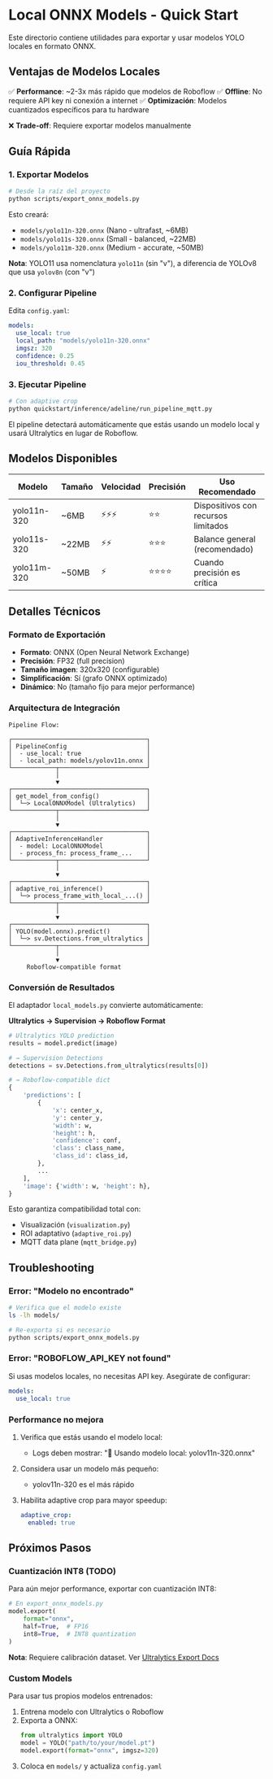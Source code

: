 # Local ONNX Models - Quick Start

Este directorio contiene utilidades para exportar y usar modelos YOLO locales en formato ONNX.

## Ventajas de Modelos Locales

✅ **Performance**: ~2-3x más rápido que modelos de Roboflow
✅ **Offline**: No requiere API key ni conexión a internet
✅ **Optimización**: Modelos cuantizados específicos para tu hardware

❌ **Trade-off**: Requiere exportar modelos manualmente

## Guía Rápida

### 1. Exportar Modelos

```bash
# Desde la raíz del proyecto
python scripts/export_onnx_models.py
```

Esto creará:
- `models/yolo11n-320.onnx` (Nano - ultrafast, ~6MB)
- `models/yolo11s-320.onnx` (Small - balanced, ~22MB)
- `models/yolo11m-320.onnx` (Medium - accurate, ~50MB)

**Nota**: YOLO11 usa nomenclatura `yolo11n` (sin "v"), a diferencia de YOLOv8 que usa `yolov8n` (con "v")

### 2. Configurar Pipeline

Edita `config.yaml`:

```yaml
models:
  use_local: true
  local_path: "models/yolo11n-320.onnx"
  imgsz: 320
  confidence: 0.25
  iou_threshold: 0.45
```

### 3. Ejecutar Pipeline

```bash
# Con adaptive crop
python quickstart/inference/adeline/run_pipeline_mqtt.py
```

El pipeline detectará automáticamente que estás usando un modelo local y usará Ultralytics en lugar de Roboflow.

## Modelos Disponibles

| Modelo | Tamaño | Velocidad | Precisión | Uso Recomendado |
|--------|--------|-----------|-----------|-----------------|
| yolo11n-320 | ~6MB | ⚡⚡⚡ | ⭐⭐ | Dispositivos con recursos limitados |
| yolo11s-320 | ~22MB | ⚡⚡ | ⭐⭐⭐ | Balance general (recomendado) |
| yolo11m-320 | ~50MB | ⚡ | ⭐⭐⭐⭐ | Cuando precisión es crítica |

## Detalles Técnicos

### Formato de Exportación

- **Formato**: ONNX (Open Neural Network Exchange)
- **Precisión**: FP32 (full precision)
- **Tamaño imagen**: 320x320 (configurable)
- **Simplificación**: Sí (grafo ONNX optimizado)
- **Dinámico**: No (tamaño fijo para mejor performance)

### Arquitectura de Integración

```
Pipeline Flow:

┌─────────────────────────────────────┐
│ PipelineConfig                      │
│  - use_local: true                  │
│  - local_path: models/yolov11n.onnx │
└────────────┬────────────────────────┘
             │
             ▼
┌─────────────────────────────────────┐
│ get_model_from_config()             │
│  └─> LocalONNXModel (Ultralytics)   │
└────────────┬────────────────────────┘
             │
             ▼
┌─────────────────────────────────────┐
│ AdaptiveInferenceHandler            │
│  - model: LocalONNXModel            │
│  - process_fn: process_frame_...    │
└────────────┬────────────────────────┘
             │
             ▼
┌─────────────────────────────────────┐
│ adaptive_roi_inference()            │
│  └─> process_frame_with_local_...() │
└────────────┬────────────────────────┘
             │
             ▼
┌─────────────────────────────────────┐
│ YOLO(model.onnx).predict()          │
│  └─> sv.Detections.from_ultralytics │
└────────────┬────────────────────────┘
             │
             ▼
     Roboflow-compatible format
```

### Conversión de Resultados

El adaptador `local_models.py` convierte automáticamente:

**Ultralytics → Supervision → Roboflow Format**

```python
# Ultralytics YOLO prediction
results = model.predict(image)

# → Supervision Detections
detections = sv.Detections.from_ultralytics(results[0])

# → Roboflow-compatible dict
{
    'predictions': [
        {
            'x': center_x,
            'y': center_y,
            'width': w,
            'height': h,
            'confidence': conf,
            'class': class_name,
            'class_id': class_id,
        },
        ...
    ],
    'image': {'width': w, 'height': h},
}
```

Esto garantiza compatibilidad total con:
- Visualización (`visualization.py`)
- ROI adaptativo (`adaptive_roi.py`)
- MQTT data plane (`mqtt_bridge.py`)

## Troubleshooting

### Error: "Modelo no encontrado"

```bash
# Verifica que el modelo existe
ls -lh models/

# Re-exporta si es necesario
python scripts/export_onnx_models.py
```

### Error: "ROBOFLOW_API_KEY not found"

Si usas modelos locales, no necesitas API key. Asegúrate de configurar:

```yaml
models:
  use_local: true
```

### Performance no mejora

1. Verifica que estás usando el modelo local:
   - Logs deben mostrar: "🔧 Usando modelo local: yolov11n-320.onnx"

2. Considera usar un modelo más pequeño:
   - yolov11n-320 es el más rápido

3. Habilita adaptive crop para mayor speedup:
   ```yaml
   adaptive_crop:
     enabled: true
   ```

## Próximos Pasos

### Cuantización INT8 (TODO)

Para aún mejor performance, exportar con cuantización INT8:

```python
# En export_onnx_models.py
model.export(
    format="onnx",
    half=True,  # FP16
    int8=True,  # INT8 quantization
)
```

**Nota**: Requiere calibración dataset. Ver [Ultralytics Export Docs](https://docs.ultralytics.com/modes/export/)

### Custom Models

Para usar tus propios modelos entrenados:

1. Entrena modelo con Ultralytics o Roboflow
2. Exporta a ONNX:
   ```python
   from ultralytics import YOLO
   model = YOLO("path/to/your/model.pt")
   model.export(format="onnx", imgsz=320)
   ```
3. Coloca en `models/` y actualiza `config.yaml`
